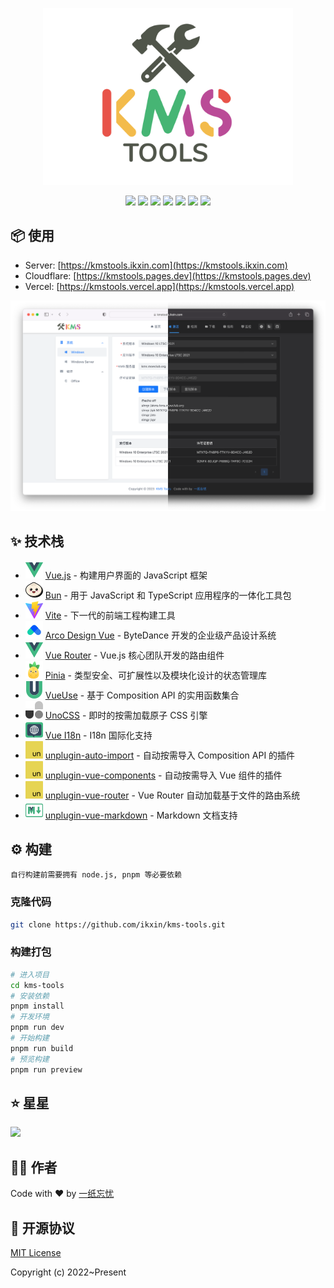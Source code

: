 <p align="center"><img width="400" src="./src/assets/images/readme-logo.svg" /></p>

<p align="center">
<a href="https://github.com/ikxin/kms-tools/releases"><img src="https://badgen.net/github/release/ikxin/kms-tools" /></a>
<a href="https://github.com/ikxin/kms-tools/stargazers"><img src="https://badgen.net/github/stars/ikxin/kms-tools" /></a>
<a href="https://github.com/ikxin/kms-tools/network/members"><img src="https://badgen.net/github/forks/ikxin/kms-tools" /></a>
<a href="https://github.com/ikxin/kms-tools/commits"><img src="https://badgen.net/github/commits/ikxin/kms-tools" /></a>
<a href="https://github.com/ikxin/kms-tools/issues"><img src="https://badgen.net/github/issues/ikxin/kms-tools" /></a>
<a href="https://github.com/ikxin/kms-tools/watchers"><img src="https://badgen.net/github/watchers/ikxin/kms-tools" /></a>
<a href="https://github.com/ikxin/kms-tools/blob/master/LICENSE"><img src="https://badgen.net/github/license/ikxin/kms-tools" /></a>
</p>

## 📦 使用

- Server: [https://kmstools.ikxin.com](https://kmstools.ikxin.com)
- Cloudflare: [https://kmstools.pages.dev](https://kmstools.pages.dev)
- Vercel: [https://kmstools.vercel.app](https://kmstools.vercel.app)

![](./src/assets/images/preview.png)

## ✨ 技术栈

- <img src="./src/assets/icons/logos/vue.svg" /> [Vue.js](https://github.com/vuejs/core) - 构建用户界面的 JavaScript 框架
- <img src="./src/assets/icons/logos/bun.svg" /> [Bun](https://github.com/oven-sh/bun) - 用于 JavaScript 和 TypeScript 应用程序的一体化工具包
- <img src="./src/assets/icons/logos/vite.svg" /> [Vite](https://github.com/vitejs/vite) - 下一代的前端工程构建工具
- <img src="./src/assets/icons/logos/arco.svg" /> [Arco Design Vue](https://github.com/arco-design/arco-design-vue) - ByteDance 开发的企业级产品设计系统
- <img src="./src/assets/icons/logos/vue-router.svg" /> [Vue Router](https://github.com/vuejs/vue-router) - Vue.js 核心团队开发的路由组件
- <img src="./src/assets/icons/logos/pinia.svg" /> [Pinia](https://github.com/unocss/unocss) - 类型安全、可扩展性以及模块化设计的状态管理库
- <img src="./src/assets/icons/logos/vueuse.svg" /> [VueUse](https://github.com/vueuse/vueuse) - 基于 Composition API 的实用函数集合
- <img src="./src/assets/icons/logos/unocss.svg" /> [UnoCSS](https://github.com/unocss/unocss) - 即时的按需加载原子 CSS 引擎
- <img src="./src/assets/icons/logos/vue-i18n.svg" /> [Vue I18n](https://github.com/intlify/vue-i18n-next) - I18n 国际化支持
- <img src="./src/assets/icons/logos/unjs.svg" /> [unplugin-auto-import](https://github.com/antfu/unplugin-auto-import) - 自动按需导入 Composition API 的插件
- <img src="./src/assets/icons/logos/unjs.svg" /> [unplugin-vue-components](https://github.com/antfu/unplugin-vue-components) - 自动按需导入 Vue 组件的插件
- <img src="./src/assets/icons/logos/unjs.svg" /> [unplugin-vue-router](https://github.com/posva/unplugin-vue-router) - Vue Router 自动加载基于文件的路由系统
- <img src="./src/assets/icons/logos/markdown.svg" /> [unplugin-vue-markdown](https://github.com/unplugin/unplugin-vue-markdown) - Markdown 文档支持

## ⚙️ 构建

```
自行构建前需要拥有 node.js, pnpm 等必要依赖
```

### 克隆代码

```bash
git clone https://github.com/ikxin/kms-tools.git
```

### 构建打包

```bash
# 进入项目
cd kms-tools
# 安装依赖
pnpm install
# 开发环境
pnpm run dev
# 开始构建
pnpm run build
# 预览构建
pnpm run preview
```

## ⭐ 星星

<img src="https://starchart.cc/ikxin/kms-tools.svg" />

## 🧑‍💻 作者

Code with ❤️ by [一纸忘忧](https://www.ikxin.com '一纸忘忧')

## 📜 开源协议

[MIT License](./LICENSE 'MIT License')

Copyright (c) 2022~Present
